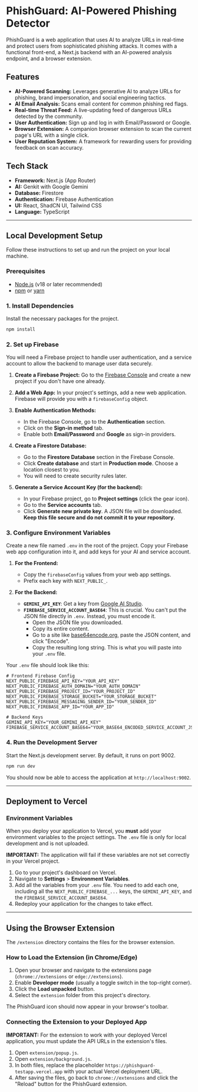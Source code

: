# PhishGuard: AI-Powered Phishing Detector

PhishGuard is a web application that uses AI to analyze URLs in real-time and protect users from sophisticated phishing attacks. It comes with a functional front-end, a Next.js backend with an AI-powered analysis endpoint, and a browser extension.

## Features

-   **AI-Powered Scanning:** Leverages generative AI to analyze URLs for phishing, brand impersonation, and social engineering tactics.
-   **AI Email Analysis:** Scans email content for common phishing red flags.
-   **Real-time Threat Feed:** A live-updating feed of dangerous URLs detected by the community.
-   **User Authentication:** Sign up and log in with Email/Password or Google.
-   **Browser Extension:** A companion browser extension to scan the current page's URL with a single click.
-   **User Reputation System:** A framework for rewarding users for providing feedback on scan accuracy.

## Tech Stack

-   **Framework:** Next.js (App Router)
-   **AI:** Genkit with Google Gemini
-   **Database:** Firestore
-   **Authentication:** Firebase Authentication
-   **UI:** React, ShadCN UI, Tailwind CSS
-   **Language:** TypeScript

---

## Local Development Setup

Follow these instructions to set up and run the project on your local machine.

### Prerequisites

-   [Node.js](https://nodejs.org/) (v18 or later recommended)
-   [npm](https://www.npmjs.com/) or [yarn](https://yarnpkg.com/)

### 1. Install Dependencies

Install the necessary packages for the project.

```bash
npm install
```

### 2. Set up Firebase

You will need a Firebase project to handle user authentication, and a service account to allow the backend to manage user data securely.

1.  **Create a Firebase Project:** Go to the [Firebase Console](https://console.firebase.google.com/) and create a new project if you don't have one already.

2.  **Add a Web App:** In your project's settings, add a new web application. Firebase will provide you with a `firebaseConfig` object.

3.  **Enable Authentication Methods:**
    *   In the Firebase Console, go to the **Authentication** section.
    *   Click on the **Sign-in method** tab.
    *   Enable both **Email/Password** and **Google** as sign-in providers.

4.  **Create a Firestore Database:**
    *   Go to the **Firestore Database** section in the Firebase Console.
    *   Click **Create database** and start in **Production mode**. Choose a location closest to you.
    *   You will need to create security rules later.

5.  **Generate a Service Account Key (for the backend):**
    *   In your Firebase project, go to **Project settings** (click the gear icon).
    *   Go to the **Service accounts** tab.
    *   Click **Generate new private key**. A JSON file will be downloaded. **Keep this file secure and do not commit it to your repository.**

### 3. Configure Environment Variables

Create a new file named `.env` in the root of the project. Copy your Firebase web app configuration into it, and add keys for your AI and service account.

1.  **For the Frontend:**
    *   Copy the `firebaseConfig` values from your web app settings.
    *   Prefix each key with `NEXT_PUBLIC_`.

2.  **For the Backend:**
    *   **`GEMINI_API_KEY`**: Get a key from [Google AI Studio](https://aistudio.google.com/app/apikey).
    *   **`FIREBASE_SERVICE_ACCOUNT_BASE64`**: This is crucial. You can't put the JSON file directly in `.env`. Instead, you must encode it.
        *   Open the JSON file you downloaded.
        *   Copy its entire content.
        *   Go to a site like [base64encode.org](https://www.base64encode.org/), paste the JSON content, and click "Encode".
        *   Copy the resulting long string. This is what you will paste into your `.env` file.

Your `.env` file should look like this:

```
# Frontend Firebase Config
NEXT_PUBLIC_FIREBASE_API_KEY="YOUR_API_KEY"
NEXT_PUBLIC_FIREBASE_AUTH_DOMAIN="YOUR_AUTH_DOMAIN"
NEXT_PUBLIC_FIREBASE_PROJECT_ID="YOUR_PROJECT_ID"
NEXT_PUBLIC_FIREBASE_STORAGE_BUCKET="YOUR_STORAGE_BUCKET"
NEXT_PUBLIC_FIREBASE_MESSAGING_SENDER_ID="YOUR_SENDER_ID"
NEXT_PUBLIC_FIREBASE_APP_ID="YOUR_APP_ID"

# Backend Keys
GEMINI_API_KEY="YOUR_GEMINI_API_KEY"
FIREBASE_SERVICE_ACCOUNT_BASE64="YOUR_BASE64_ENCODED_SERVICE_ACCOUNT_JSON"
```

### 4. Run the Development Server

Start the Next.js development server. By default, it runs on port 9002.

```bash
npm run dev
```

You should now be able to access the application at `http://localhost:9002`.

---

## Deployment to Vercel

### Environment Variables

When you deploy your application to Vercel, you **must** add your environment variables to the project settings. The `.env` file is only for local development and is not uploaded.

**IMPORTANT:** The application will fail if these variables are not set correctly in your Vercel project.

1.  Go to your project's dashboard on Vercel.
2.  Navigate to **Settings** > **Environment Variables**.
3.  Add all the variables from your `.env` file. You need to add each one, including all the `NEXT_PUBLIC_FIREBASE_...` keys, the `GEMINI_API_KEY`, and the `FIREBASE_SERVICE_ACCOUNT_BASE64`.
4.  Redeploy your application for the changes to take effect.

---

## Using the Browser Extension

The `/extension` directory contains the files for the browser extension.

### How to Load the Extension (in Chrome/Edge)

1.  Open your browser and navigate to the extensions page (`chrome://extensions` or `edge://extensions`).
2.  Enable **Developer mode** (usually a toggle switch in the top-right corner).
3.  Click the **Load unpacked** button.
4.  Select the `extension` folder from this project's directory.

The PhishGuard icon should now appear in your browser's toolbar.

### Connecting the Extension to your Deployed App

**IMPORTANT:** For the extension to work with your deployed Vercel application, you must update the API URLs in the extension's files.

1.  Open `extension/popup.js`.
2.  Open `extension/background.js`.
3.  In both files, replace the placeholder `https://phishguard-testapp.vercel.app` with your actual Vercel deployment URL.
4.  After saving the files, go back to `chrome://extensions` and click the "Reload" button for the PhishGuard extension.
